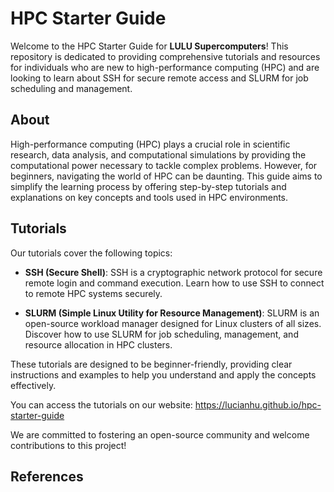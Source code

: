 # HPC Starter Guide

Welcome to the HPC Starter Guide for **LULU Supercomputers**! This repository is dedicated to providing comprehensive tutorials and resources for individuals who are new to high-performance computing (HPC) and are looking to learn about SSH for secure remote access and SLURM for job scheduling and management.

## About
High-performance computing (HPC) plays a crucial role in scientific research, data analysis, and computational simulations by providing the computational power necessary to tackle complex problems. However, for beginners, navigating the world of HPC can be daunting. This guide aims to simplify the learning process by offering step-by-step tutorials and explanations on key concepts and tools used in HPC environments.

## Tutorials
Our tutorials cover the following topics:

* **SSH (Secure Shell)**: SSH is a cryptographic network protocol for secure remote login and command execution. Learn how to use SSH to connect to remote HPC systems securely.

* **SLURM (Simple Linux Utility for Resource Management)**: SLURM is an open-source workload manager designed for Linux clusters of all sizes. Discover how to use SLURM for job scheduling, management, and resource allocation in HPC clusters.

These tutorials are designed to be beginner-friendly, providing clear instructions and examples to help you understand and apply the concepts effectively.

You can access the tutorials on our website: https://lucianhu.github.io/hpc-starter-guide

We are committed to fostering an open-source community and welcome contributions to this project!

## References